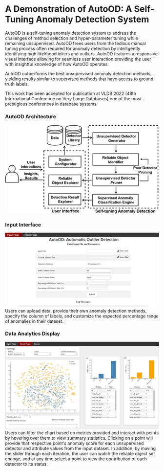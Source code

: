 # A Demonstration of AutoOD: A Self-Tuning Anomaly Detection System
AutoOD is a self-tuning anomaly detection system to address the challenges of method selection and hyper-parameter tuning while remaining unsupervised. AutoOD frees users from the tedious manual tuning process often required for anomaly detection by intelligently identifying high likelihood inliers and outliers. AutoOD features a responsive visual interface allowing for seamless user interaction providing the user with insightful knowledge of how AutoOD operates.

AutoOD outperforms the best unsupervised anomaly detection methods, yielding results similar to supervised methods that have access to ground truth labels. 

This work has been accepted for publication at VLDB 2022 (48th International Conference on Very Large Databases) one of the most prestigious conferences in database systems.


### AutoOD Architecture
![Alt text](https://github.com/dhofmann34/AutoOD_Demo/blob/main/screenshots/architecture.jpg "AutoOD Architecture")


### Input Interface
![Alt text](https://github.com/dhofmann34/AutoOD_Demo/blob/main/screenshots/input.png "Input Interface")
Users can upload data, provide their own anomaly detection methods, specify the column of labels, and customize the expected percentage range of anomalies in their dataset.

### Data Analytics Display
![Alt text](https://github.com/dhofmann34/AutoOD_Demo/blob/main/screenshots/results.jpg "Data Analytics Display")
Users can filter the chart based on metrics provided and interact with points by hovering over them to view summery statistics. Clicking on a point will provide that respective point's anomaly score for each unsupervised detector and attribute values from the input dataset. In addition, by moving the slider through each iteration, the user can watch the reliable object set change, and at any time select a point to view the contribution of each detector to its status.